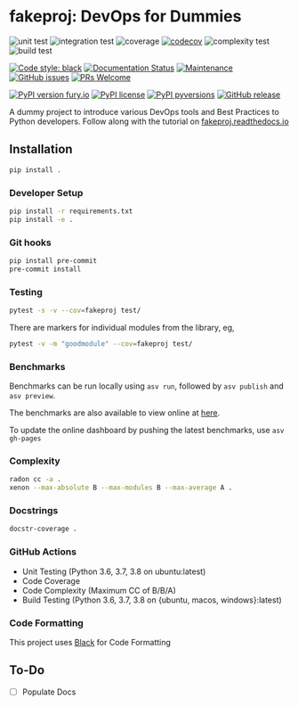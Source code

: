 # fakeproj: DevOps for Dummies

![unit test](https://github.com/lazyoracle/fakeproj/workflows/Unit%20Testing/badge.svg)
![integration test](https://github.com/lazyoracle/fakeproj/workflows/Integration%20Testing/badge.svg)
![coverage](https://github.com/lazyoracle/fakeproj/workflows/Code%20Coverage/badge.svg)
[![codecov](https://codecov.io/gh/lazyoracle/fakeproj/branch/master/graph/badge.svg)](https://codecov.io/gh/lazyoracle/fakeproj)
![complexity test](https://github.com/lazyoracle/fakeproj/workflows/Code%20Complexity/badge.svg)
![build test](https://github.com/lazyoracle/fakeproj/workflows/Python%20package%20Build/badge.svg)

<a href="https://github.com/psf/black"><img alt="Code style: black" src="https://img.shields.io/badge/code%20style-black-000000.svg"></a>
[![Documentation Status](https://readthedocs.org/projects/fakeproj/badge/?version=latest)](https://fakeproj.readthedocs.io/en/latest/?badge=latest)
[![Maintenance](https://img.shields.io/badge/Maintained%3F-yes-green.svg)](https://GitHub.com/lazyoracle/fakeproj/graphs/commit-activity)
[![GitHub issues](https://img.shields.io/github/issues/lazyoracle/fakeproj.svg)](https://GitHub.com/lazyoracle/fakeproj/issues/)
[![PRs Welcome](https://img.shields.io/badge/PRs-welcome-brightgreen.svg)](http://makeapullrequest.com)

[![PyPI version fury.io](https://badge.fury.io/py/fakeproj.svg)](https://pypi.python.org/pypi/fakeproj/)
[![PyPI license](https://img.shields.io/pypi/l/fakeproj.svg)](https://pypi.python.org/pypi/fakeproj/)
[![PyPI pyversions](https://img.shields.io/pypi/pyversions/fakeproj.svg)](https://pypi.python.org/pypi/fakeproj/)
[![GitHub release](https://img.shields.io/github/release/lazyoracle/fakeproj.svg)](https://GitHub.com/lazyoracle/fakeproj/releases/)

A dummy project to introduce various DevOps tools and Best Practices to Python developers. Follow along with the tutorial on [fakeproj.readthedocs.io](https://fakeproj.readthedocs.io)

## Installation

```bash
pip install .
```

### Developer Setup

```bash
pip install -r requirements.txt
pip install -e .
```

### Git hooks

```bash
pip install pre-commit
pre-commit install
```

### Testing

```bash
pytest -s -v --cov=fakeproj test/
```

There are markers for individual modules from the library, eg, 

```bash
pytest -v -m "goodmodule" --cov=fakeproj test/
```

### Benchmarks

Benchmarks can be run locally using `asv run`, followed by `asv publish` and `asv preview`.

The benchmarks are also available to view online at [here](https://lazyoracle.github.io/fakeproj/).

To update the online dashboard by pushing the latest benchmarks, use `asv gh-pages`

### Complexity

```bash
radon cc -a .
xenon --max-absolute B --max-modules B --max-average A .
```

### Docstrings

```bash
docstr-coverage .
```

### GitHub Actions

* Unit Testing (Python 3.6, 3.7, 3.8 on ubuntu:latest)
* Code Coverage
* Code Complexity (Maximum CC of B/B/A)
* Build Testing (Python 3.6, 3.7, 3.8 on {ubuntu, macos, windows}:latest)

### Code Formatting

This project uses [Black](https://black.readthedocs.io/en/stable/) for Code Formatting

## To-Do

- [ ] Populate Docs

